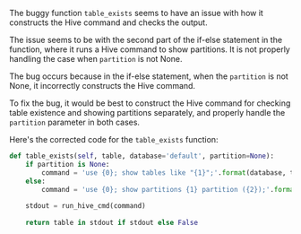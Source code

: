 The buggy function `table_exists` seems to have an issue with how it constructs the Hive command and checks the output. 

The issue seems to be with the second part of the if-else statement in the function, where it runs a Hive command to show partitions. It is not properly handling the case when `partition` is not None.

The bug occurs because in the if-else statement, when the `partition` is not None, it incorrectly constructs the Hive command.

To fix the bug, it would be best to construct the Hive command for checking table existence and showing partitions separately, and properly handle the `partition` parameter in both cases.

Here's the corrected code for the `table_exists` function:

```python
def table_exists(self, table, database='default', partition=None):
    if partition is None:
        command = 'use {0}; show tables like "{1}";'.format(database, table)
    else:
        command = 'use {0}; show partitions {1} partition ({2});'.format(database, table, self.partition_spec(partition))
    
    stdout = run_hive_cmd(command)
    
    return table in stdout if stdout else False
```